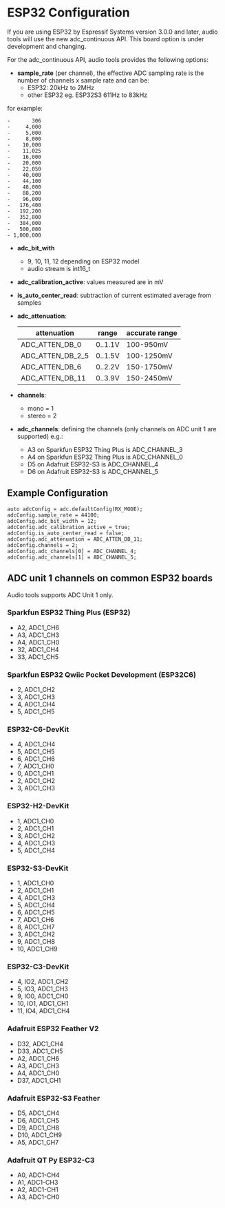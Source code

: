 # ESP32 Configuration

If you are using ESP32 by Espressif Systems version 3.0.0 and later, audio tools will use the new adc_continuous API.
This board option is under development and changing.

For the adc_continuous API, audio tools provides the following options:

- **sample_rate** (per channel), the effective ADC sampling rate is the number of channels x sample rate and can be:
    - ESP32: 20kHz to 2MHz
    - other ESP32 eg. ESP32S3 611Hz to 83kHz

for example:

    -       306
    -     4,000
    -     5,000
    -     8,000
    -    10,000
    -    11,025
    -    16,000
    -    20,000
    -    22,050
    -    40,000
    -    44,100
    -    48,000
    -    88,200
    -    96,000
    -   176,400
    -   192,200
    -   352,800
    -   384,000
    -   500,000
    - 1,000,000

- **adc_bit_with**
    - 9, 10, 11, 12 depending on ESP32 model
    - audio stream is int16_t
- **adc_calibration_active**: values measured are in mV
- **is_auto_center_read**: subtraction of current estimated average from samples
- **adc_attenuation**:

    | attenuation     | range   | accurate range |
    | ------------    | --------| -------------- |
    | ADC_ATTEN_DB_0  | 0..1.1V | 100-950mV      |
    | ADC_ATTEN_DB_2_5| 0..1.5V | 100-1250mV     |
    | ADC_ATTEN_DB_6  | 0..2.2V | 150-1750mV     |
    | ADC_ATTEN_DB_11 | 0..3.9V | 150-2450mV     |
   
- **channels**:
    - mono = 1  
    - stereo = 2
- **adc_channels**: defining the channels (only channels on ADC unit 1 are supported) e.g.:
    - A3 on Sparkfun ESP32 Thing Plus is ADC_CHANNEL_3
    - A4 on Sparkfun ESP32 Thing Plus is ADC_CHANNEL_0
    - D5 on Adafruit ESP32-S3 is ADC_CHANNEL_4
    - D6 on Adafruit ESP32-S3 is ADC_CHANNEL_5

## Example Configuration
```
auto adcConfig = adc.defaultConfig(RX_MODE);
adcConfig.sample_rate = 44100;
adcConfig.adc_bit_width = 12;
adcConfig.adc_calibration_active = true;
adcConfig.is_auto_center_read = false;
adcConfig.adc_attenuation = ADC_ATTEN_DB_11; 
adcConfig.channels = 2;
adcConfig.adc_channels[0] = ADC_CHANNEL_4; 
adcConfig.adc_channels[1] = ADC_CHANNEL_5;
```

## ADC unit 1 channels on common ESP32 boards
Audio tools supports ADC Unit 1 only.

### Sparkfun ESP32 Thing Plus (ESP32)
- A2, ADC1_CH6
- A3, ADC1_CH3 
- A4, ADC1_CH0 
- 32, ADC1_CH4
- 33, ADC1_CH5

### Sparkfun ESP32 Qwiic Pocket Development (ESP32C6)
- 2, ADC1_CH2
- 3, ADC1_CH3
- 4, ADC1_CH4
- 5, ADC1_CH5

### ESP32-C6-DevKit
- 4, ADC1_CH4
- 5, ADC1_CH5
- 6, ADC1_CH6
- 7, ADC1_CH0
- 0, ADC1_CH1
- 2, ADC1_CH2
- 3, ADC1_CH3

### ESP32-H2-DevKit
- 1, ADC1_CH0
- 2, ADC1_CH1
- 3, ADC1_CH2
- 4, ADC1_CH3
- 5, ADC1_CH4

### ESP32­-S3­-DevKit
- 1,  ADC1_CH0
- 2,  ADC1_CH1
- 4,  ADC1_CH3
- 5,  ADC1_CH4
- 6,  ADC1_CH5
- 7,  ADC1_CH6
- 8,  ADC1_CH7
- 3,  ADC1_CH2
- 9,  ADC1_CH8
- 10, ADC1_CH9

### ESP32-C3-DevKit
-  4, IO2, ADC1_CH2
-  5, IO3, ADC1_CH3
-  9, IO0, ADC1_CH0
- 10, IO1, ADC1_CH1
- 11, IO4, ADC1_CH4

### Adafruit ESP32 Feather V2
- D32, ADC1_CH4
- D33, ADC1_CH5
-  A2, ADC1_CH6
-  A3, ADC1_CH3
-  A4, ADC1_CH0
- D37, ADC1_CH1

### Adafruit ESP32-S3 Feather
-  D5, ADC1_CH4
-  D6, ADC1_CH5
-  D9, ADC1_CH8
- D10, ADC1_CH9
-  A5, ADC1_CH7

### Adafruit QT Py ESP32-C3
- A0, ADC1-CH4
- A1, ADC1-CH3
- A2, ADC1-CH1
- A3, ADC1-CH0
